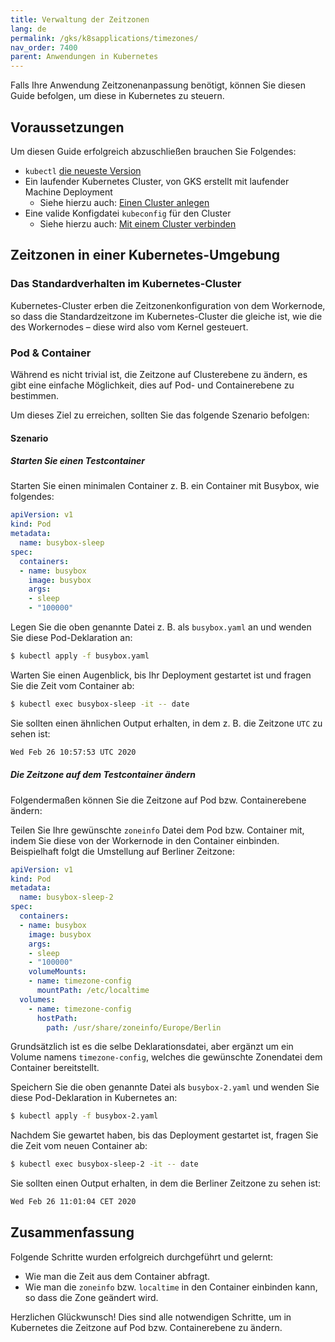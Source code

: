 ```yaml
---
title: Verwaltung der Zeitzonen
lang: de
permalink: /gks/k8sapplications/timezones/
nav_order: 7400
parent: Anwendungen in Kubernetes
---
```

<!-- LTeX:  language=de-DE -->

Falls Ihre Anwendung Zeitzonenanpassung benötigt, können Sie diesen Guide befolgen, um diese in Kubernetes zu steuern.

## Voraussetzungen

Um diesen Guide erfolgreich abzuschließen brauchen Sie Folgendes:

* `kubectl` [die neueste Version](https://kubernetes.io/de/docs/tasks/tools/install-kubectl/)
* Ein laufender Kubernetes Cluster, von GKS erstellt mit laufender Machine Deployment
  * Siehe hierzu auch: [Einen Cluster anlegen](/gks/clusterlifecycle/creatingacluster/)
* Eine valide Konfigdatei `kubeconfig` für den Cluster
  * Siehe hierzu auch: [Mit einem Cluster verbinden](/gks/accessmanagement/connectingtoacluster/)

## Zeitzonen in einer Kubernetes-Umgebung

### Das Standardverhalten im Kubernetes-Cluster

Kubernetes-Cluster erben die Zeitzonenkonfiguration von dem Workernode, so dass die Standardzeitzone im Kubernetes-Cluster die gleiche ist, wie die des Workernodes – diese wird also vom Kernel gesteuert.

### Pod & Container

Während es nicht trivial ist, die Zeitzone auf Clusterebene zu ändern, es gibt eine einfache Möglichkeit, dies auf Pod- und Containerebene zu bestimmen.

Um dieses Ziel zu erreichen, sollten Sie das folgende Szenario befolgen:

#### Szenario

##### Starten Sie einen Testcontainer

Starten Sie einen minimalen Container z. B. ein Container mit Busybox, wie folgendes:

```yaml
apiVersion: v1
kind: Pod
metadata:
  name: busybox-sleep
spec:
  containers:
  - name: busybox
    image: busybox
    args:
    - sleep
    - "100000"
```

Legen Sie die oben genannte Datei z. B. als `busybox.yaml` an und wenden Sie diese Pod-Deklaration an:

```bash
$ kubectl apply -f busybox.yaml
```

Warten Sie einen Augenblick, bis Ihr Deployment gestartet ist und fragen Sie die Zeit vom Container ab:

```bash
$ kubectl exec busybox-sleep -it -- date
```

Sie sollten einen ähnlichen Output erhalten, in dem z. B. die Zeitzone `UTC` zu sehen ist:

```bash
Wed Feb 26 10:57:53 UTC 2020
```

##### Die Zeitzone auf dem Testcontainer ändern

Folgendermaßen können Sie die Zeitzone auf Pod bzw. Containerebene ändern:

Teilen Sie Ihre gewünschte `zoneinfo` Datei dem Pod bzw. Container mit, indem Sie diese von der Workernode in den Container einbinden. Beispielhaft folgt die Umstellung auf Berliner Zeitzone:

```yaml
apiVersion: v1
kind: Pod
metadata:
  name: busybox-sleep-2
spec:
  containers:
  - name: busybox
    image: busybox
    args:
    - sleep
    - "100000"
    volumeMounts:
    - name: timezone-config
      mountPath: /etc/localtime
  volumes:
    - name: timezone-config
      hostPath:
        path: /usr/share/zoneinfo/Europe/Berlin
```

Grundsätzlich ist es die selbe Deklarationsdatei, aber ergänzt um ein Volume namens `timezone-config`, welches die gewünschte Zonendatei dem Container bereitstellt.

Speichern Sie die oben genannte Datei als `busybox-2.yaml` und wenden Sie diese Pod-Deklaration in Kubernetes an:

```bash
$ kubectl apply -f busybox-2.yaml
```

Nachdem Sie gewartet haben, bis das Deployment gestartet ist, fragen Sie die Zeit vom neuen Container ab:

```bash
$ kubectl exec busybox-sleep-2 -it -- date
```

Sie sollten einen Output erhalten, in dem die Berliner Zeitzone zu sehen ist:

```bash
Wed Feb 26 11:01:04 CET 2020
```

## Zusammenfassung

Folgende Schritte wurden erfolgreich durchgeführt und gelernt:

* Wie man die Zeit aus dem Container abfragt.
* Wie man die `zoneinfo` bzw. `localtime` in den Container einbinden kann, so dass die Zone geändert wird.

Herzlichen Glückwunsch! Dies sind alle notwendigen Schritte, um in Kubernetes
die Zeitzone auf Pod bzw. Containerebene zu ändern.

